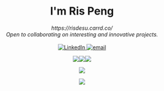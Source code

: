 <h1 align="center">I'm Ris Peng</h1>

<p align="center">
    <i>
        https://risdesu.carrd.co/<br>
        Open to collaborating on interesting and innovative projects.<br>
    </i><br>
    <a href="https://www.linkedin.com/in/rispng">
        <img src="https://img.shields.io/badge/LinkedIn-blue?style=flat-square&logo=linkedin" alt="LinkedIn">
    </a>
    <a href="mailto:farisinq@gmail.com">
        <img src="https://img.shields.io/badge/Email-blue?style=flat-square&logo=gmail&logoColor=white" alt="email">
    </a>
</p>

<p style="display: flex;justify-content: center;align-items: center;">
  <a href="https://github.com/RisPNG">
    <img src="https://github-readme-activity-graph.vercel.app/graph?username=RisPNG&theme=react-dark&hide_border=true&radius=4.5" />
  </a>
  <a href="https://github.com/RisPNG">
      <img src="https://github-readme-stats.vercel.app/api?username=RisPNG&show_icons=true&theme=transparent&include_all_commits=true&rank_icon=github&show=reviews,discussions_started,discussions_answered,prs_merged,prs_merged_percentage&hide_border=true" />
  </a>
  <a href="https://github.com/RisPNG">
      <img src="https://github-readme-stats.vercel.app/api/top-langs/?username=RisPNG&theme=transparent&hide_progress=true&hide_border=true" />
  </a>
</p>

<p align="center">
  <a href="https://github.com/RisPNG">
    <img src="https://komarev.com/ghpvc/?username=RisPNG&color=blue&style=flat)" />
  </a>
</p>
<p align="center">
    <a  href="https://github.com/RisPNG">
        <img src="https://count.getloli.com/get/@@RisPNG?theme=rule34" />
    </a>
</p>
